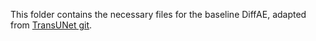 This folder contains the necessary files for the baseline DiffAE, adapted from [TransUNet git](https://github.com/Beckschen/TransUNet).
